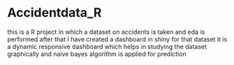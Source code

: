 # Accidentdata_R
this is a R project in which a dataset on accidents is taken and eda is performed after that I have created a dashboard in shiny for that dataset it is a dynamic responsive dashboard which helps in studying the dataset graphically and naive bayes algorithm is applied for prediction
